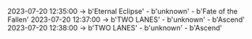 2023-07-20 12:35:00 -> b'Eternal Eclipse' - b'unknown' - b'Fate of the Fallen'
2023-07-20 12:37:00 -> b'TWO LANES' - b'unknown' - b'Ascend'
2023-07-20 12:38:00 -> b'TWO LANES' - b'unknown' - b'Ascend'
